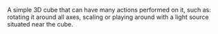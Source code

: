 A simple 3D cube that can have many actions performed on it, such as: rotating it around all axes, scaling or playing around with a light source situated near the cube.
